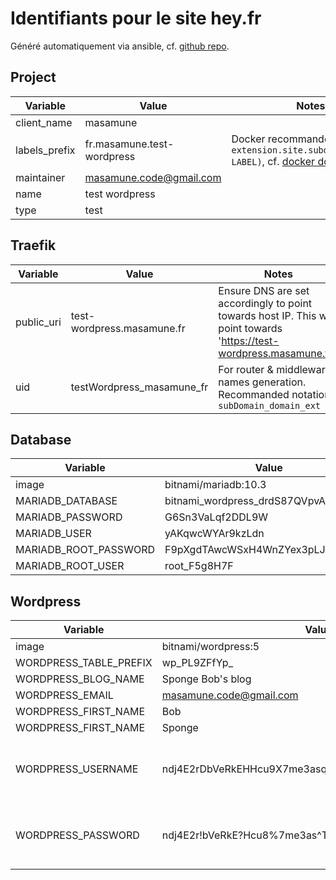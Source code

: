 # Identifiants pour le site hey.fr

Généré automatiquement via ansible, cf. [github repo](https://github.com/youpiwaza/ansible-install-web-server/tree/master/ansible/roles/wordpress-generate).

## Project

| Variable | Value | Notes |
|-|-|-|
| client_name | masamune |  |
| labels_prefix | fr.masamune.test-wordpress | Docker recommanded notation: `extension.site.subdomain(.SOME-LABEL)`, cf. [docker doc](https://docs.docker.com/config/labels-custom-metadata/#key-format-recommendations) |
| maintainer | masamune.code@gmail.com |  |
| name | test wordpress |  |
| type | test |  |

## Traefik

| Variable | Value | Notes |
|-|-|-|
| public_uri | test-wordpress.masamune.fr | Ensure DNS are set accordingly to point towards host IP. This will point towards 'https://test-wordpress.masamune.fr/' |
| uid | testWordpress_masamune_fr | For router & middleware names generation. Recommanded notation: `subDomain_domain_ext` |

## Database

| Variable | Value | Notes |
|-|-|-|
| image | bitnami/mariadb:10.3 |  |
| MARIADB_DATABASE | bitnami_wordpress_drdS87QVpvADFw5W |  |
| MARIADB_PASSWORD | G6Sn3VaLqf2DDL9W |  |
| MARIADB_USER | yAKqwcWYAr9kzLdn |  |
| MARIADB_ROOT_PASSWORD | F9pXgdTAwcWSxH4WnZYex3pLJmR947VZ |  |
| MARIADB_ROOT_USER | root_F5g8H7F |  |

## Wordpress

| Variable | Value | Notes |
|-|-|-|
| image | bitnami/wordpress:5 |  |
| WORDPRESS_TABLE_PREFIX | wp_PL9ZFfYp_ |  |
| WORDPRESS_BLOG_NAME | Sponge Bob's blog |  |
| WORDPRESS_EMAIL | masamune.code@gmail.com |  |
| WORDPRESS_FIRST_NAME | Bob |  |
| WORDPRESS_FIRST_NAME | Sponge |  |
| WORDPRESS_USERNAME | ndj4E2rDbVeRkEHHcu9X7me3asqTNFmzwjKAhU9LbqpMb8Wbcf | 50 chars length / NO SPECIAL CHARS, tends to not match when container is up |
| WORDPRESS_PASSWORD | ndj4E2r!bVeRkE?Hcu8%7me3as^TNFmzwjKAh)U9Lbqp&b8Wbcf | 50 chars length / Wordpress recommandations : `! ? % ^ & ) /`, No no `$ ' "` |
